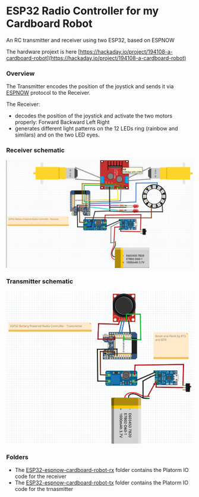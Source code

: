 # ESP32 Radio Controller for my Cardboard Robot
An RC transmitter and receiver using two ESP32, based on ESPNOW

The hardware projext is here [https://hackaday.io/project/194108-a-cardboard-robot](https://hackaday.io/project/194108-a-cardboard-robot)

### Overview
The Transmitter encodes the position of the joystick and sends it via [ESPNOW](https://randomnerdtutorials.com/esp-now-esp32-arduino-ide/) protocol to the Receiver.

The Receiver: 
* decodes the position of the joystick and activate the two motors properly: Forward Backward Left Right
* generates different light patterns on the 12 LEDs ring (rainbow and similars) and on the two LED eyes.

### Receiver schematic

![](docs/ESP32-cardboard-robot-rx.png)



### Transmitter schematic

![](docs/ESP32-cardboard-robot-tx.png)


### Folders

* The [ESP32-espnow-cardboard-robot-rx](https://github.com/guido57/ESP32-cardboard-robot/tree/main/ESP32-espnow-cardboard-robot-rx) folder contains the Platorm IO code for the receiver
* The [ESP32-espnow-cardboard-robot-tx](https://github.com/guido57/ESP32-cardboard-robot/tree/main/ESP32-espnow-cardboard-robot-tx) folder contains the Platorm IO code for the trnasmitter
  





